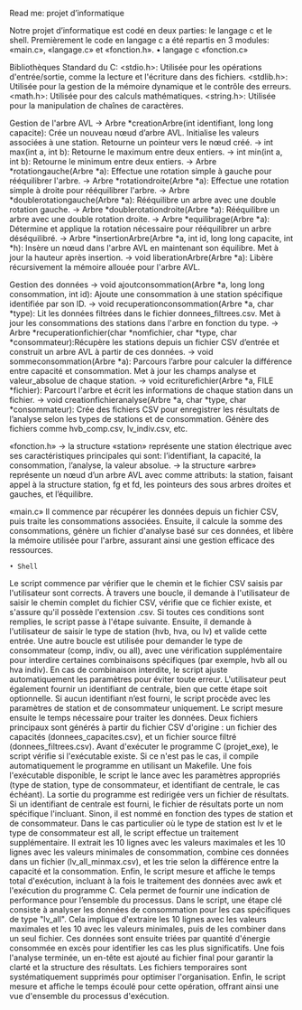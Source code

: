 Read me: projet d’informatique

Notre projet d’informatique est codé en deux parties: le langage c et le shell. Premièrement le code en langage c a été repartis en 3 modules: «main.c», «langage.c» et «fonction.h».
    • langage c
«fonction.c»

Bibliothèques Standard du C:
<stdio.h>: Utilisée pour les opérations d'entrée/sortie, comme la lecture et l'écriture dans des fichiers.
<stdlib.h>: Utilisée pour la gestion de la mémoire dynamique et le contrôle des erreurs.
<math.h>: Utilisée pour des calculs mathématiques.
<string.h>: Utilisée pour la manipulation de chaînes de caractères.

Gestion de l'arbre AVL
→ Arbre *creationArbre(int identifiant, long long capacite): Crée un nouveau nœud d’arbre AVL. Initialise les valeurs associées à une station. Retourne un pointeur vers le nœud créé.
→ int max(int a, int b): Retourne le maximum entre deux entiers.
→ int min(int a, int b): Retourne le minimum entre deux entiers.
→ Arbre *rotationgauche(Arbre *a): Effectue une rotation simple à gauche pour rééquilibrer l'arbre.
→ Arbre *rotationdroite(Arbre *a): Effectue une rotation simple à droite pour rééquilibrer l'arbre.
→ Arbre *doublerotationgauche(Arbre *a): Rééquilibre un arbre avec une double rotation gauche.
→ Arbre *doublerotationdroite(Arbre *a): Rééquilibre un arbre avec une double rotation droite.
→ Arbre *equilibrage(Arbre *a): Détermine et applique la rotation nécessaire pour rééquilibrer un arbre déséquilibré.
→ Arbre *insertionArbre(Arbre *a, int id, long long capacite, int *h): Insère un nœud dans l'arbre AVL en maintenant son équilibre. Met à jour la hauteur après insertion.
→ void liberationArbre(Arbre *a): Libère récursivement la mémoire allouée pour l'arbre AVL.

Gestion des données
→ void ajoutconsommation(Arbre *a, long long consommation, int id): Ajoute une consommation à une station spécifique identifiée par son ID.
→ void recuperationconsommation(Arbre *a, char *type): Lit les données filtrées dans le fichier donnees_filtrees.csv. Met à jour les consommations des stations dans l'arbre en fonction du type.
→ Arbre *recuperationfichier(char *nomfichier, char *type, char *consommateur):Récupère les stations depuis un fichier CSV d’entrée et construit un arbre AVL à partir de ces données.
→ void sommeconsommation(Arbre *a): Parcours l’arbre pour calculer la différence entre capacité et consommation. Met à jour les champs analyse et valeur_absolue de chaque station.
→ void ecriturefichier(Arbre *a, FILE *fichier): Parcourt l'arbre et écrit les informations de chaque station dans un fichier.
→ void creationfichieranalyse(Arbre *a, char *type, char *consommateur): Crée des fichiers CSV pour enregistrer les résultats de l’analyse selon les types de stations et de consommation. Génère des fichiers comme hvb_comp.csv, lv_indiv.csv, etc.

«fonction.h»
→ la structure «station» représente une station électrique avec ses caractéristiques principales qui sont: l’identifiant, la capacité, la consommation, l’analyse, la valeur absolue.
→ la structure «arbre» représente un nœud d’un arbre AVL avec comme attributs: la station, faisant appel à la structure station, fg et fd, les pointeurs des sous arbres droites et gauches, et l’équilibre.

«main.c»
Il commence par récupérer les données depuis un fichier CSV, puis traite les consommations associées. Ensuite, il calcule la somme des consommations, génère un fichier d'analyse basé sur ces données, et libère la mémoire utilisée pour l'arbre, assurant ainsi une gestion efficace des ressources. 

    • Shell
Le script commence par vérifier que le chemin et le fichier CSV saisis par l'utilisateur sont corrects. À travers une boucle, il demande à l'utilisateur de saisir le chemin complet du fichier CSV, vérifie que ce fichier existe, et s'assure qu'il possède l'extension .csv. Si toutes ces conditions sont remplies, le script passe à l'étape suivante.
Ensuite, il demande à l'utilisateur de saisir le type de station (hvb, hva, ou lv) et valide cette entrée. Une autre boucle est utilisée pour demander le type de consommateur (comp, indiv, ou all), avec une vérification supplémentaire pour interdire certaines combinaisons spécifiques (par exemple, hvb all ou hva indiv). En cas de combinaison interdite, le script ajuste automatiquement les paramètres pour éviter toute erreur.
L'utilisateur peut également fournir un identifiant de centrale, bien que cette étape soit optionnelle. Si aucun identifiant n’est fourni, le script procède avec les paramètres de station et de consommateur uniquement.
Le script mesure ensuite le temps nécessaire pour traiter les données. Deux fichiers principaux sont générés à partir du fichier CSV d'origine : un fichier des capacités (donnees_capacites.csv), et un fichier source filtré (donnees_filtrees.csv).
Avant d'exécuter le programme C (projet_exe), le script vérifie si l'exécutable existe. Si ce n'est pas le cas, il compile automatiquement le programme en utilisant un Makefile. Une fois l'exécutable disponible, le script le lance avec les paramètres appropriés (type de station, type de consommateur, et identifiant de centrale, le cas échéant). La sortie du programme est redirigée vers un fichier de résultats. Si un identifiant de centrale est fourni, le fichier de résultats porte un nom spécifique l'incluant. Sinon, il est nommé en fonction des types de station et de consommateur.
Dans le cas particulier où le type de station est lv et le type de consommateur est all, le script effectue un traitement supplémentaire. Il extrait les 10 lignes avec les valeurs maximales et les 10 lignes avec les valeurs minimales de consommation, combine ces données dans un fichier (lv_all_minmax.csv), et les trie selon la différence entre la capacité et la consommation.
Enfin, le script mesure et affiche le temps total d'exécution, incluant à la fois le traitement des données avec awk et l'exécution du programme C. Cela permet de fournir une indication de performance pour l’ensemble du processus.
Dans le script, une étape clé consiste à analyser les données de consommation pour les cas spécifiques de type "lv_all". Cela implique d'extraire les 10 lignes avec les valeurs maximales et les 10 avec les valeurs minimales, puis de les combiner dans un seul fichier. Ces données sont ensuite triées par quantité d'énergie consommée en excès pour identifier les cas les plus significatifs. Une fois l'analyse terminée, un en-tête est ajouté au fichier final pour garantir la clarté et la structure des résultats. Les fichiers temporaires sont systématiquement supprimés pour optimiser l'organisation. Enfin, le script mesure et affiche le temps écoulé pour cette opération, offrant ainsi une vue d'ensemble du processus d'exécution.
